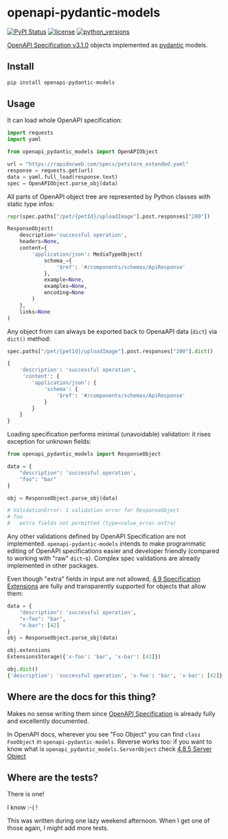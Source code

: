 # openapi-pydantic-models

[![PyPI Status](https://badge.fury.io/py/openapi-pydantic-models.svg)](https://badge.fury.io/py/openapi-pydantic-models)
[![license](https://img.shields.io/pypi/l/openapi-pydantic-models.svg)](https://opensource.org/licenses/MIT)
[![python_versions](https://img.shields.io/pypi/pyversions/openapi-pydantic-models.svg)](https://pypi.org/project/openapi-pydantic-models/)

[OpenAPI Specification v3.1.0](https://spec.openapis.org/oas/v3.1.0) objects implemented
as [pydantic](https://docs.pydantic.dev/) models.

## Install

```sh
pip install openapi-pydantic-models
```

## Usage

It can load whole OpenAPI specification:

```py
import requests
import yaml

from openapi_pydantic_models import OpenAPIObject

url = "https://rapidocweb.com/specs/petstore_extended.yaml"
response = requests.get(url)
data = yaml.full_load(response.text)
spec = OpenAPIObject.parse_obj(data)
```

All parts of OpenAPI object tree are represented by Python classes with static type
infos:

```py
repr(spec.paths["/pet/{petId}/uploadImage"].post.responses["200"])

ResponseObject(
    description='successful operation',
    headers=None,
    content={
        'application/json': MediaTypeObject(
            schema_={
                '$ref': '#/components/schemas/ApiResponse'
            },
            example=None,
            examples=None,
            encoding=None
        )
    },
    links=None
)
```

Any object from can always be exported back to OpenaAPI data (`dict`) via `dict()`
method:

```py
spec.paths["/pet/{petId}/uploadImage"].post.responses["200"].dict()

{
    'description': 'successful operation',
     'content': {
        'application/json': {
            'schema': {
                '$ref': '#/components/schemas/ApiResponse'
            }
        }
    }
}
```

Loading specification performs minimal (unavoidable) validation: it rises exception for
unknown fields:

```py
from openapi_pydantic_models import ResponseObject

data = {
    "description": 'successful operation',
    "foo": "bar"
}

obj = ResponseObject.parse_obj(data)

# ValidationError: 1 validation error for ResponseObject
# foo
#   extra fields not permitted (type=value_error.extra)
```

Any other validations defined by OpenAPI Specification are not implemented.
`openapi-pydantic-models` intends to make programmatic editing of OpenAPI specifications easier
and developer friendly (compared to working with "raw" `dict`-s). Complex spec
validations are already implemented in other packages.

Even though "extra" fields in input are not allowed, [4.9 Specification
Extensions](https://spec.openapis.org/oas/v3.1.0#specificationExtensions) are fully and
transparently supported for objects that allow them:

```py
data = {
    "description": 'successful operation',
    "x-foo": "bar",
    "x-bar": [42]
}
obj = ResponseObject.parse_obj(data)

obj.extensions
ExtensionsStorage({'x-foo': 'bar', 'x-bar': [42]})

obj.dict()
{'description': 'successful operation', 'x-foo': 'bar', 'x-bar': [42]}
```

## Where are the docs for this thing?

Makes no sense writing them since [OpenAPI
Specification](https://spec.openapis.org/oas/v3.1.0) is already fully and excellently
documented.

In OpenAPI docs, wherever you see "Foo Object" you can find `class FooObject` in
`openapi-pydantic-models`. Reverse works too: if you want to know what is
`openapi_pydantic_models.ServerObject` check [4.8.5 Server
Object](https://spec.openapis.org/oas/v3.1.0#server-object)

## Where are the tests?

There is one!

I know :-( !

This was written during one lazy weekend afternoon. When I get one of those again, I
might add more tests.
